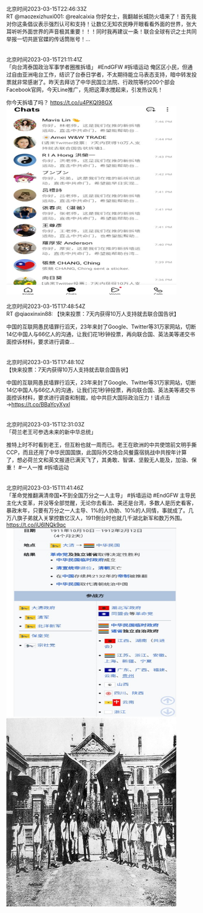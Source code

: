 北京时间2023-03-15T22:46:33Z<br>RT @maozexizhuxi001: @realcaixia 你好女士，我翻越长城防火墙来了！首先我对你这条倡议表示强烈认可和支持！让数亿无知农民睁开眼看看外面的世界，张大耳听听外面世界的声音极其重要！！！同时我再建议一条！联合全球有识之士共同举报一切共匪官媒的传话筒账号！…<br><br><br>北京时间2023-03-15T21:11:41Z<br>「向台湾泰国政治军事学者圈推拆墙」
#EndGFW #拆墙运动
俺区区小民，但通过自由亚洲电台工作，结识了台泰日学者，不太期待能立马表态支持，暗中转发投票就非常感谢了。昨天去拜访了中华民国立法院、行政院等约200个部会Facebook官网，今天Line推广，先把这潭水搅起来，引发热议先！

你今天拆墙了吗？ https://t.co/u4PKQI98GX<br><img src='/temp/image/2023/w-Month-3/1635992163686432768_0.jpg' width='450' height='500'><br><br>北京时间2023-03-15T17:48:54Z<br>RT @qiaoxinxin88: 【快来投票：7天内获得10万人支持就去联合国告状】

中国的互联网愚民墙罪行滔天，23年来封了Google、Twitter等31万家网站，切断14亿中国人与66亿人的沟通，让我们花1秒钟投票，再向联合国、英法美等递交书面控诉材料，要求进行调查…<br><br><br>北京时间2023-03-15T17:48:10Z<br>【快来投票：7天内获得10万人支持就去联合国告状】

中国的互联网愚民墙罪行滔天，23年来封了Google、Twitter等31万家网站，切断14亿中国人与66亿人的沟通，让我们花1秒钟投票，再向联合国、英法美等递交书面控诉材料，要求进行调查和制裁，给中共巨大国际政治压力！请点击→https://t.co/BBaYcyXyxl<br><br><br>北京时间2023-03-15T12:31:03Z<br>「荷兰老王可参选未来的新中华总统」

推特上时不时看到老王，但互粉也就一周而已。老王在欧洲的中共使馆前文明手撕CCP，而且还用了中华民国国旗，此国际外交场合风餐露宿挑战中共按年计算了，想必荷兰文和英文报道已满天飞了，其勇敢、智谋、坚毅无人能及，加油、保重！
#一人一推 #拆墙运动<br><br><br>北京时间2023-03-15T11:41:46Z<br>「革命党推翻满清帝国•不到全国万分之一人主导」
#拆墙运动 #EndGFW
主导民主化大变革，并没等全部觉醒，无论你去看法、美还是台湾，多数人是历史看客，暴政末年，只要有万分之一人主导、1%的人协助、10%的人同情，事就成了。几万八旗子弟就入关掌控数亿汉人，1911倒台时也就几千湖北新军和数万外围。 https://t.co/iU6lNQk9qc<br><img src='/temp/image/2023/w-Month-3/1635848739280797696_0.jpg' width='450' height='500'><img src='/temp/image/2023/w-Month-3/1635848739280797696_1.jpg' width='450' height='500'><br><br>